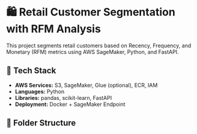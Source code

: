 # 🛍️ Retail Customer Segmentation with RFM Analysis

This project segments retail customers based on Recency, Frequency, and Monetary (RFM) metrics using AWS SageMaker, Python, and FastAPI.

## 🧩 Tech Stack
- **AWS Services:** S3, SageMaker, Glue (optional), ECR, IAM  
- **Languages:** Python  
- **Libraries:** pandas, scikit-learn, FastAPI  
- **Deployment:** Docker + SageMaker Endpoint  

## 📂 Folder Structure
